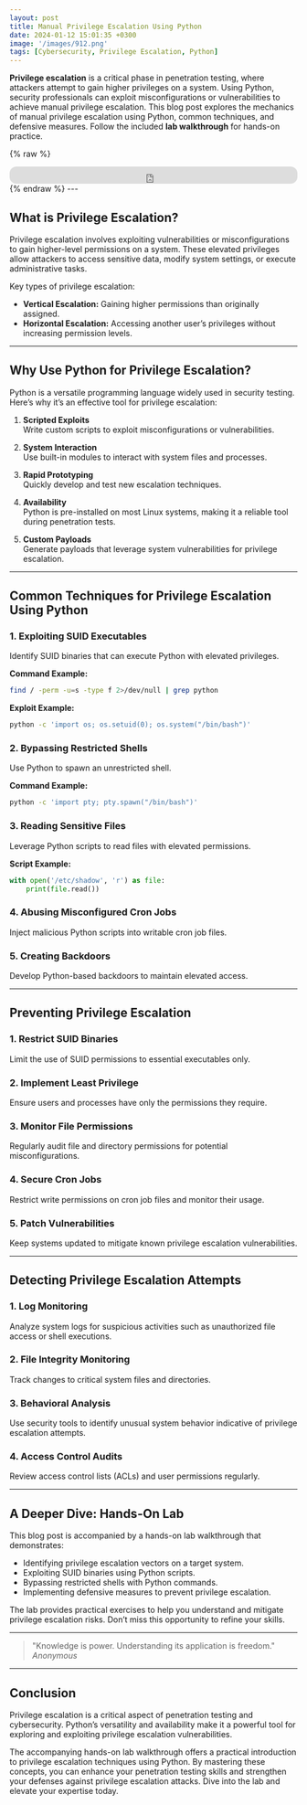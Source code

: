 ```yaml
---
layout: post
title: Manual Privilege Escalation Using Python
date: 2024-01-12 15:01:35 +0300
image: '/images/912.png'
tags: [Cybersecurity, Privilege Escalation, Python]
---
```


**Privilege escalation** is a critical phase in penetration testing, where attackers attempt to gain higher privileges on a system. Using Python, security professionals can exploit misconfigurations or vulnerabilities to achieve manual privilege escalation. This blog post explores the mechanics of manual privilege escalation using Python, common techniques, and defensive measures. Follow the included **lab walkthrough** for hands-on practice.

{% raw %}
<iframe style="border-radius:12px" src="https://open.spotify.com/embed/episode/3yy6e3jHKowIHA7CJuV8pk?utm_source=generator" width="100%" height="30" frameborder="0" allowfullscreen="" allow="autoplay; clipboard-write; encrypted-media; fullscreen; picture-in-picture"></iframe>
{% endraw %}
---

## What is Privilege Escalation?

Privilege escalation involves exploiting vulnerabilities or misconfigurations to gain higher-level permissions on a system. These elevated privileges allow attackers to access sensitive data, modify system settings, or execute administrative tasks.

Key types of privilege escalation:
- **Vertical Escalation:** Gaining higher permissions than originally assigned.  
- **Horizontal Escalation:** Accessing another user’s privileges without increasing permission levels.  

---

## Why Use Python for Privilege Escalation?

Python is a versatile programming language widely used in security testing. Here’s why it’s an effective tool for privilege escalation:

1. **Scripted Exploits**  
   Write custom scripts to exploit misconfigurations or vulnerabilities.

2. **System Interaction**  
   Use built-in modules to interact with system files and processes.

3. **Rapid Prototyping**  
   Quickly develop and test new escalation techniques.

4. **Availability**  
   Python is pre-installed on most Linux systems, making it a reliable tool during penetration tests.

5. **Custom Payloads**  
   Generate payloads that leverage system vulnerabilities for privilege escalation.

---

## Common Techniques for Privilege Escalation Using Python

### 1. **Exploiting SUID Executables**
Identify SUID binaries that can execute Python with elevated privileges.

**Command Example:**
```bash
find / -perm -u=s -type f 2>/dev/null | grep python
```

**Exploit Example:**
```bash
python -c 'import os; os.setuid(0); os.system("/bin/bash")'
```

### 2. **Bypassing Restricted Shells**
Use Python to spawn an unrestricted shell.

**Command Example:**
```bash
python -c 'import pty; pty.spawn("/bin/bash")'
```

### 3. **Reading Sensitive Files**
Leverage Python scripts to read files with elevated permissions.

**Script Example:**
```python
with open('/etc/shadow', 'r') as file:
    print(file.read())
```

### 4. **Abusing Misconfigured Cron Jobs**
Inject malicious Python scripts into writable cron job files.

### 5. **Creating Backdoors**
Develop Python-based backdoors to maintain elevated access.

---

## Preventing Privilege Escalation

### 1. **Restrict SUID Binaries**
Limit the use of SUID permissions to essential executables only.

### 2. **Implement Least Privilege**
Ensure users and processes have only the permissions they require.

### 3. **Monitor File Permissions**
Regularly audit file and directory permissions for potential misconfigurations.

### 4. **Secure Cron Jobs**
Restrict write permissions on cron job files and monitor their usage.

### 5. **Patch Vulnerabilities**
Keep systems updated to mitigate known privilege escalation vulnerabilities.

---

## Detecting Privilege Escalation Attempts

### 1. **Log Monitoring**
Analyze system logs for suspicious activities such as unauthorized file access or shell executions.

### 2. **File Integrity Monitoring**
Track changes to critical system files and directories.

### 3. **Behavioral Analysis**
Use security tools to identify unusual system behavior indicative of privilege escalation attempts.

### 4. **Access Control Audits**
Review access control lists (ACLs) and user permissions regularly.

---

## A Deeper Dive: Hands-On Lab

This blog post is accompanied by a hands-on lab walkthrough that demonstrates:
- Identifying privilege escalation vectors on a target system.
- Exploiting SUID binaries using Python scripts.
- Bypassing restricted shells with Python commands.
- Implementing defensive measures to prevent privilege escalation.

The lab provides practical exercises to help you understand and mitigate privilege escalation risks. Don’t miss this opportunity to refine your skills.

---

> "Knowledge is power. Understanding its application is freedom."  
> <cite>Anonymous</cite>

---

## Conclusion

Privilege escalation is a critical aspect of penetration testing and cybersecurity. Python’s versatility and availability make it a powerful tool for exploring and exploiting privilege escalation vulnerabilities.

The accompanying hands-on lab walkthrough offers a practical introduction to privilege escalation techniques using Python. By mastering these concepts, you can enhance your penetration testing skills and strengthen your defenses against privilege escalation attacks. Dive into the lab and elevate your expertise today.